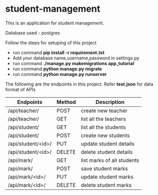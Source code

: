 # student-management
This is an application for student management.

Database used - postgres

Follow the steps for setuping of this project
* run command **pip install -r requirement.txt**
* Add your database name,username,password in settings.py
* run command **./manage.py makemigrations app_tutorial**
* run command **python manage.py migrate**
* run command **python manage.py runserver**

The following are the endpoints in this project. Refer **test.json** for data format of APIs

| Endpoints | Method | Description|
| --- | --- | --- |
| /api/teacher/ | POST | create new teacher |
| /api/teacher/ | GET | list all the teachers |
| /api/student/ | GET | list all the students |
| /api/student/ | POST | create new students |
| /api/student/\<id>\/| PUT | update student details |
| /api/student/\<id>\/| DELETE | delete student details |
| /api/mark/ | GET | list marks of all students |
| /api/mark/ | POST | save student marks |
| /api/mark/\<id>\/| PUT | update student marks |
| /api/mark/\<id>\/| DELETE | delete student marks |

